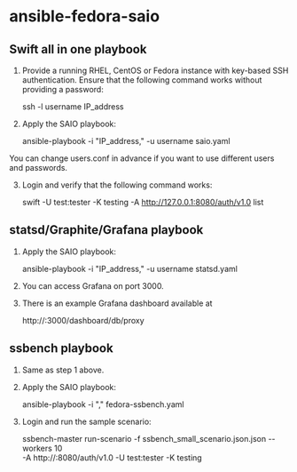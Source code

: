 ansible-fedora-saio
===================

Swift all in one playbook
-------------------------

1. Provide a running RHEL, CentOS or Fedora instance with key-based SSH authentication. Ensure that the following command
   works without providing a password:

    ssh -l username IP_address

2. Apply the SAIO playbook:

    ansible-playbook -i "IP_address," -u username saio.yaml

You can change users.conf in advance if you want to use different users and passwords.

3. Login and verify that the following command works:

    swift -U test:tester -K testing -A http://127.0.0.1:8080/auth/v1.0 list


statsd/Graphite/Grafana playbook
--------------------------------

1. Apply the SAIO playbook:

    ansible-playbook -i "IP_address," -u username statsd.yaml

2. You can access Grafana on port 3000.

3. There is an example Grafana dashboard available at

    http://<IP address>:3000/dashboard/db/proxy


ssbench playbook
----------------

1. Same as step 1 above.

2. Apply the SAIO playbook:

    ansible-playbook -i "<IP address>," fedora-ssbench.yaml

3. Login and run the sample scenario:

    ssbench-master run-scenario -f ssbench_small_scenario.json.json --workers 10 \
    -A http://<SAIO IP address>:8080/auth/v1.0 -U test:tester -K testing

